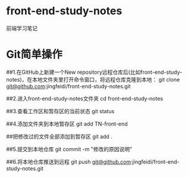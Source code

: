 # front-end-study-notes
前端学习笔记

# Git简单操作
##1.在GitHub上新建一个New repository远程仓库后(比如front-end-study-notes)，在本地文件夹里打开命令窗口，将远程仓库克隆到本地：
git clone git@github.com:jingfeidi/front-end-study-notes.git

##2.进入front-end-study-notes文件夹
cd front-end-study-notes 

##3.查看工作区和暂存区的当前状态
git status

##4.添加文件夹到本地暂存区
git add TN-front-end 

##把修改过的文件全部添加到暂存区
git add .

##5.提交到本地仓库
git commit -m "修改的原因说明"  

##6.将本地仓库推送到远程
git push git@github.com:jingfeidi/front-end-study-notes.git
